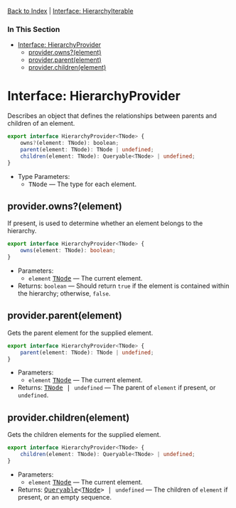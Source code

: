 [Back to Index][Index] | [Interface: HierarchyIterable][HierarchyIterable]



### In This Section
* [Interface: HierarchyProvider][HierarchyProvider]
    * [provider.owns?(element)][HierarchyProvider#owns]
    * [provider.parent(element)][HierarchyProvider#parent]
    * [provider.children(element)][HierarchyProvider#children]



# Interface: HierarchyProvider

Describes an object that defines the relationships between parents and children of an element.

```ts
export interface HierarchyProvider<TNode> {
    owns?(element: TNode): boolean;
    parent(element: TNode): TNode | undefined;
    children(element: TNode): Queryable<TNode> | undefined;
}
```

* Type Parameters:
  * <a name="tnode"></a><samp>TNode</samp> &mdash; The type for each element.



## provider.owns?(element)

If present, is used to determine whether an element belongs to the hierarchy.

```ts
export interface HierarchyProvider<TNode> {
    owns(element: TNode): boolean;
}
```

* Parameters:
  * `element` <samp>[TNode][]</samp> &mdash; The current element.
* Returns: <samp>`boolean`</samp> &mdash; Should return `true` if the element is contained within the hierarchy; otherwise, `false`.



## provider.parent(element)

Gets the parent element for the supplied element.

```ts
export interface HierarchyProvider<TNode> {
    parent(element: TNode): TNode | undefined;
}
```

* Parameters:
  * `element` <samp>[TNode][]</samp> &mdash; The current element.
* Returns: <samp>[TNode][] | `undefined`</samp> &mdash; The parent of `element` if present, or `undefined`.



## provider.children(element)
Gets the children elements for the supplied element.

```ts
export interface HierarchyProvider<TNode> {
    children(element: TNode): Queryable<TNode> | undefined;
}
```

* Parameters:
  * `element` <samp>[TNode][]</samp> &mdash; The current element.
* Returns: <samp>[Queryable][]&lt;[TNode][]&gt; | `undefined`</samp> &mdash; The children of `element` if present, or an empty sequence.



[HierarchyProvider]: #interface-hierarchyprovider
[HierarchyProvider#owns]: #providerownselement
[HierarchyProvider#parent]: #providerparentelement
[HierarchyProvider#children]: #providerchildrenelement
[TNode]: #tnode
[Index]: iterable-query.md
[Queryable]: type-queryable.md
[HierarchyIterable]: interface-hierarchyiterable.md